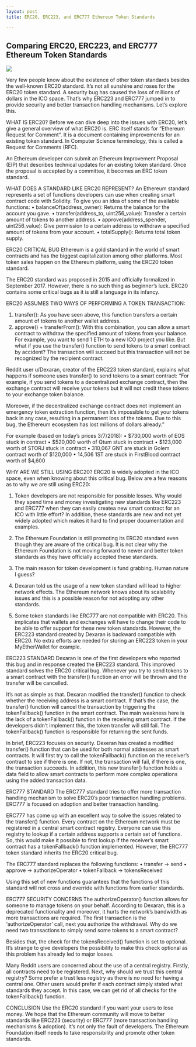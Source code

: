 ```yaml
---
layout: post
title: ERC20, ERC223, and ERC777 Ethereum Token Standards

---
```


Comparing ERC20, ERC223, and ERC777 Ethereum Token Standards
---

![](wooriapt.github.io/images/1_smE2TyCcRv8sa0RZY9GSzw.png)

Very few people know about the existence of other token standards besides the well-known ERC20 standard. It’s not all sunshine and roses for the ERC20 token standard. A security bug has caused the loss of millions of dollars in the ICO space. That’s why ERC223 and ERC777 jumped in to provide security and better transaction handling mechanisms. Let’s explore this.

WHAT IS ERC20?
Before we can dive deep into the issues with ERC20, let’s give a general overview of what ERC20 is. ERC itself stands for “Ethereum Request for Comment”. It is a document containing improvements for an existing token standard. In Computer Science terminology, this is called a Request for Comments (RFC).

An Ethereum developer can submit an Ethereum Improvement Proposal (EIP) that describes technical updates for an existing token standard. Once the proposal is accepted by a committee, it becomes an ERC token standard.

WHAT DOES A STANDARD LIKE ERC20 REPRESENT?
An Ethereum standard represents a set of functions developers can use when creating smart contract code with Solidity. To give you an idea of some of the available functions:
• balanceOf(address_owner): Returns the balance for the account you gave.
• transfer(address_to, uint256_value): Transfer a certain amount of tokens to another address.
• approve(address_spender, uint256_value): Give permission to a certain address to withdraw a specified amount of tokens from your account.
• totalSupply(): Returns total token supply.

ERC20 CRITICAL BUG
Ethereum is a gold standard in the world of smart contracts and has the biggest capitalization among other platforms. Most token sales happen on the Ethereum platform, using the ERC20 token standard.

The ERC20 standard was proposed in 2015 and officially formalized in September 2017. However, there is no such thing as beginner’s luck. ERC20 contains some critical bugs as it is still a language in its infancy.

ERC20 ASSUMES TWO WAYS OF PERFORMING A TOKEN TRANSACTION:
1. transfer(): As you have seen above, this function transfers a certain amount of tokens to another wallet address.
2. approve() + transferFrom(): With this combination, you can allow a smart contract to withdraw the specified amount of tokens from your balance. For example, you want to send 1 ETH to a new ICO project you like. But what if you use the transfer() function to send tokens to a smart contract by accident? The transaction will succeed but this transaction will not be recognized by the recipient contract.

Reddit user u/Dexaran, creator of the ERC223 token standard, explains what happens if someone uses transfer() to send tokens to a smart contract: “For example, if you send tokens to a decentralized exchange contract, then the exchange contract will receive your tokens but it will not credit these tokens to your exchange token balance.

Moreover, if the decentralized exchange contract does not implement an emergency token extraction function, then it’s impossible to get your tokens back in any case, resulting in a permanent loss of the tokens. Due to this bug, the Ethereum ecosystem has lost millions of dollars already.”

For example (based on today’s prices 3/7/2018):
• $730,000 worth of EOS stuck in contract
• $520,000 worth of Qtum stuck in contract
• $123,000 worth of STORJ stuck in contract
• 310,067 GNT are stuck in Golem contract worth of $120,000
• 14,506 1ST are stuck in FirstBlood contract worth of $4,600

WHY ARE WE STILL USING ERC20?
ERC20 is widely adopted in the ICO space, even when knowing about this critical bug. Below are a few reasons as to why we are still using ERC20:
1. Token developers are not responsible for possible losses. Why would they spend time and money investigating new standards like ERC223 and ERC777 when they can easily createa new smart contract for an ICO with little effort? In addition, these standards are new and not yet widely adopted which makes it hard to find proper documentation and examples.

2. The Ethereum Foundation is still promoting its ERC20 standard even though they are aware of the critical bug. It is not clear why the Ethereum Foundation is not moving forward to newer and better token standards as they have officially accepted these standards.

3. The main reason for token development is fund grabbing. Human nature I guess?

4. Dexaran told us the usage of a new token standard will lead to higher network effects. The Ethereum network knows about its scalability issues and this is a possible reason for not adopting any other standards.

5. Some token standards like ERC777 are not compatible with ERC20. This implicates that wallets and exchanges will have to change their code to be able to offer support for these new token standards. However, the ERC223 standard created by Dexaran is backward compatible with ERC20. No extra efforts are needed for storing an ERC223 token in your MyEtherWallet for example.

ERC223 STANDARD
Dexaran is one of the first developers who reported this bug and in response created the ERC223 standard. This improved standard solves the ERC20 critical bug. Whenever you try to send tokens to a smart contract with the transfer() function an error will be thrown and the transfer will be cancelled.

It’s not as simple as that. Dexaran modified the transfer() function to check whether the receiving address is a smart contract. If that’s the case, the transfer() function will cancel the transaction by triggering the tokenFallback() function in the smart contract. The main weakness here is the lack of a tokenFallback() function in the receiving smart contract. If the developers didn’t implement this, the token transfer will still fail. The tokenFallback() function is responsible for returning the sent funds.

In brief, ERC223 focuses on security. Dexeran has created a modified transfer() function that can be used for both normal addresses as smart contracts. It will first try to call the tokenFallback() function on the receiver’s contract to see if there is one. If not, the transaction will fail, if there is one, the transaction succeeds. In addition, this new transfer() function holds a data field to allow smart contracts to perform more complex operations using the added transaction data.

ERC777 STANDARD The ERC777 standard tries to offer more transaction handling mechanism to solve ERC20’s poor transaction handling problems. ERC777 is focused on adoption and better transaction handling.

ERC777 has come up with an excellent way to solve the issues related to the transfer() function. Every contract on the Ethereum network must be registered in a central smart contract registry. Everyone can use this registry to lookup if a certain address supports a certain set of functions. So, this would make it possible to first lookup if the receiver’s smart contract has a tokenFallback() function implemented. However, the ERC777 token standard inherits the ERC20 critical bug.

The ERC777 standard replaces the following functions:
• transfer -> send
• approve -> authorizeOperator
• tokenFallback -> tokensReceived

Using this set of new functions guarantees that the functions of this standard will not cross and override with functions from earlier standards.

ERC777 SECURITY CONCERNS The authorizeOperator() function allows for someone to manage tokens on your behalf. According to Dexaran, this is a deprecated functionality and moreover, it hurts the network’s bandwidth as more transactions are required. The first transaction is the ‘authorizeOperator’ call, next you authorize the withdrawal. Why do we need two transactions to simply send some tokens to a smart contract?

Besides that, the check for the tokensReceived() function is set to optional. It’s strange to give developers the possibility to make this check optional as this problem has already led to major losses.

Many Reddit users are concerned about the use of a central registry. Firstly, all contracts need to be registered. Next, why should we trust this central registry? Some prefer a trust less registry as there is no need for having a central one. Other users would prefer if each contract simply stated what standards they accept. In this case, we can get rid of all checks for the tokenFallback() function.

CONCLUSION
Use the ERC20 standard if you want your users to lose money. We hope that the Ethereum community will move to better standards like ERC223 (security) or ERC777 (more transaction handling mechanisms & adoption). It’s not only the fault of developers. The Ethereum Foundation itself needs to take responsibility and promote other token standards.
